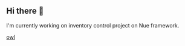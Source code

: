 ## Hi there 👋

I'm currently working on inventory control project on Nue framework.

[owl](https://github.com/logistor/logistor/assets/47534617/bfeef905-732b-46f1-b887-9123f7741060)


<!--
**logistor/logistor** is a ✨ _special_ ✨ repository because its `README.md` (this file) appears on your GitHub profile.

Here are some ideas to get you started:

- 🔭 I’m currently working on ...
- 🌱 I’m currently learning ...
- 👯 I’m looking to collaborate on ...
- 🤔 I’m looking for help with ...
- 💬 Ask me about ...
- 📫 How to reach me: ...
- 😄 Pronouns: ...
- ⚡ Fun fact: ...
-->
